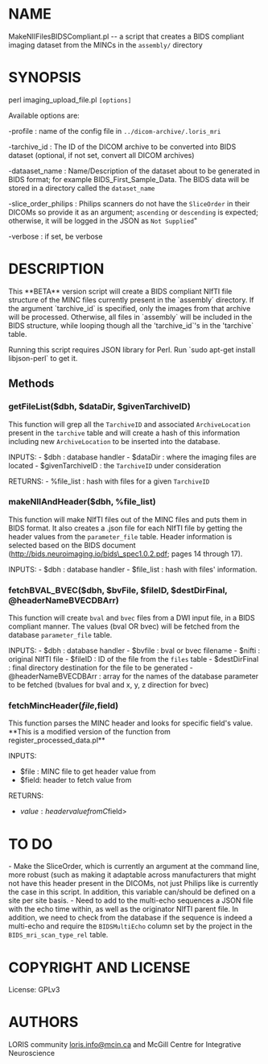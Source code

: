 # NAME

MakeNIIFilesBIDSCompliant.pl -- a script that creates a BIDS compliant imaging
dataset from the MINCs in the `assembly/` directory

# SYNOPSIS

perl imaging\_upload\_file.pl `[options]`

Available options are:

\-profile                : name of the config file in `../dicom-archive/.loris_mri`

\-tarchive\_id            : The ID of the DICOM archive to be converted into BIDS
                        dataset (optional, if not set, convert all DICOM archives)

\-dataaset\_name          : Name/Description of the dataset about to be generated
                        in BIDS format; for example BIDS\_First\_Sample\_Data. The
                        BIDS data will be stored in a directory called the `dataset_name`

\-slice\_order\_philips    : Philips scanners do not have the `SliceOrder` in their
                        DICOMs so provide it as an argument; `ascending` or
                        `descending` is expected; otherwise, it will be logged
                        in the JSON as `Not Supplied`"

\-verbose                : if set, be verbose

# DESCRIPTION

This \*\*BETA\*\* version script will create a BIDS compliant NIfTI file structure of
the MINC files currently present in the \`assembly\` directory. If the argument
\`tarchive\_id\` is specified, only the images from that archive will be processed.
Otherwise, all files in \`assembly\` will be included in the BIDS structure,
while looping though all the 'tarchive\_id\`'s in the 'tarchive\` table.

Running this script requires JSON library for Perl.
Run \`sudo apt-get install libjson-perl\` to get it.

## Methods

### getFileList($dbh, $dataDir, $givenTarchiveID)

This function will grep all the `TarchiveID` and associated `ArchiveLocation`
present in the `tarchive` table and will create a hash of this information
including new `ArchiveLocation` to be inserted into the database.

INPUTS:
    - $dbh             : database handler
    - $dataDir         : where the imaging files are located
    - $givenTarchiveID : the `TarchiveID` under consideration

RETURNS:
    - %file\_list       : hash with files for a given `TarchiveID`

### makeNIIAndHeader($dbh, %file\_list)

This function will make NIfTI files out of the MINC files and puts them in BIDS
format.
It also creates a .json file for each NIfTI file by getting the header values
from the `parameter_file` table. Header information is selected based on the
BIDS document (http://bids.neuroimaging.io/bids\_spec1.0.2.pdf;
pages 14 through 17).

INPUTS:
    - $dbh          : database handler
    - $file\_list    : hash with files' information.

### fetchBVAL\_BVEC($dbh, $bvFile, $fileID, $destDirFinal, @headerNameBVECDBArr)

This function will create `bval` and `bvec` files from a DWI input file, in a
BIDS compliant manner. The values (bval OR bvec) will be fetched from the
database `parameter_file` table.

INPUTS:
    - $dbh                  : database handler
    - $bvfile               : bval or bvec filename
    - $nifti                : original NIfTI file
    - $fileID               : ID of the file from the `files` table
    - $destDirFinal         : final directory destination for the file to be
                              generated
    - @headerNameBVECDBArr  : array for the names of the database parameter to
                              be fetched (bvalues for bval and x, y, z direction
                              for bvec)

### fetchMincHeader($file,$field)

This function parses the MINC header and looks for specific field's value.
\*\*This is a modified version of the function from register\_processed\_data.pl\*\*

INPUTS:
  - $file : MINC file to get header value from
  - $field: header to fetch value from

RETURNS:
  - $value : header value from C$field>

# TO DO

\- Make the SliceOrder, which is currently an argument at the command line,
more robust (such as making it adaptable across manufacturers that might not
have this header present in the DICOMs, not just Philips like is currently the
case in this script. In addition, this variable can/should be defined on a site
per site basis.
\- Need to add to the multi-echo sequences a JSON file with the echo time within,
as well as the originator NIfTI parent file. In addition, we need to check from
the database if the sequence is indeed a multi-echo and require the
`BIDSMultiEcho` column set by the project in the `BIDS_mri_scan_type_rel`
table.

# COPYRIGHT AND LICENSE

License: GPLv3

# AUTHORS

LORIS community <loris.info@mcin.ca> and McGill Centre for Integrative Neuroscience
